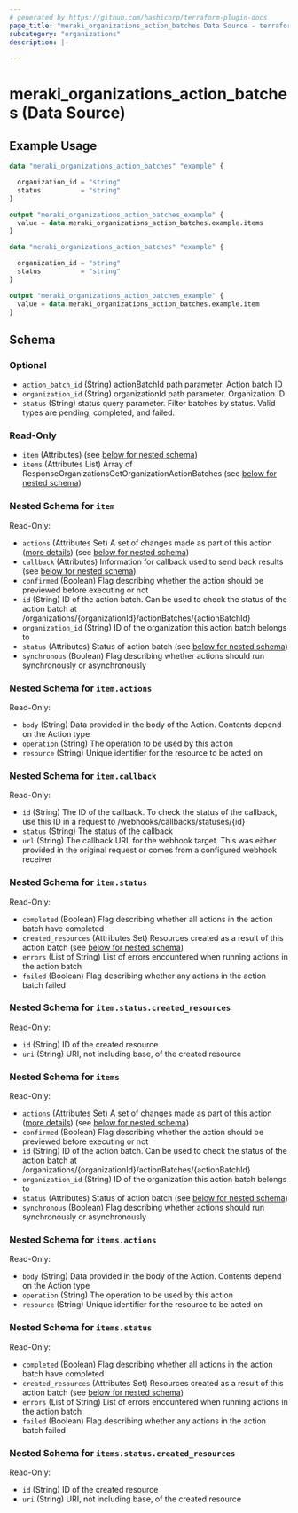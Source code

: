 ```yaml
---
# generated by https://github.com/hashicorp/terraform-plugin-docs
page_title: "meraki_organizations_action_batches Data Source - terraform-provider-meraki"
subcategory: "organizations"
description: |-
  
---
```


# meraki_organizations_action_batches (Data Source)



## Example Usage

```terraform
data "meraki_organizations_action_batches" "example" {

  organization_id = "string"
  status          = "string"
}

output "meraki_organizations_action_batches_example" {
  value = data.meraki_organizations_action_batches.example.items
}

data "meraki_organizations_action_batches" "example" {

  organization_id = "string"
  status          = "string"
}

output "meraki_organizations_action_batches_example" {
  value = data.meraki_organizations_action_batches.example.item
}
```

<!-- schema generated by tfplugindocs -->
## Schema

### Optional

- `action_batch_id` (String) actionBatchId path parameter. Action batch ID
- `organization_id` (String) organizationId path parameter. Organization ID
- `status` (String) status query parameter. Filter batches by status. Valid types are pending, completed, and failed.

### Read-Only

- `item` (Attributes) (see [below for nested schema](#nestedatt--item))
- `items` (Attributes List) Array of ResponseOrganizationsGetOrganizationActionBatches (see [below for nested schema](#nestedatt--items))

<a id="nestedatt--item"></a>
### Nested Schema for `item`

Read-Only:

- `actions` (Attributes Set) A set of changes made as part of this action (<a href='https://developer.cisco.com/meraki/api/#/rest/guides/action-batches/'>more details</a>) (see [below for nested schema](#nestedatt--item--actions))
- `callback` (Attributes) Information for callback used to send back results (see [below for nested schema](#nestedatt--item--callback))
- `confirmed` (Boolean) Flag describing whether the action should be previewed before executing or not
- `id` (String) ID of the action batch. Can be used to check the status of the action batch at /organizations/{organizationId}/actionBatches/{actionBatchId}
- `organization_id` (String) ID of the organization this action batch belongs to
- `status` (Attributes) Status of action batch (see [below for nested schema](#nestedatt--item--status))
- `synchronous` (Boolean) Flag describing whether actions should run synchronously or asynchronously

<a id="nestedatt--item--actions"></a>
### Nested Schema for `item.actions`

Read-Only:

- `body` (String) Data provided in the body of the Action. Contents depend on the Action type
- `operation` (String) The operation to be used by this action
- `resource` (String) Unique identifier for the resource to be acted on


<a id="nestedatt--item--callback"></a>
### Nested Schema for `item.callback`

Read-Only:

- `id` (String) The ID of the callback. To check the status of the callback, use this ID in a request to /webhooks/callbacks/statuses/{id}
- `status` (String) The status of the callback
- `url` (String) The callback URL for the webhook target. This was either provided in the original request or comes from a configured webhook receiver


<a id="nestedatt--item--status"></a>
### Nested Schema for `item.status`

Read-Only:

- `completed` (Boolean) Flag describing whether all actions in the action batch have completed
- `created_resources` (Attributes Set) Resources created as a result of this action batch (see [below for nested schema](#nestedatt--item--status--created_resources))
- `errors` (List of String) List of errors encountered when running actions in the action batch
- `failed` (Boolean) Flag describing whether any actions in the action batch failed

<a id="nestedatt--item--status--created_resources"></a>
### Nested Schema for `item.status.created_resources`

Read-Only:

- `id` (String) ID of the created resource
- `uri` (String) URI, not including base, of the created resource




<a id="nestedatt--items"></a>
### Nested Schema for `items`

Read-Only:

- `actions` (Attributes Set) A set of changes made as part of this action (<a href='https://developer.cisco.com/meraki/api/#/rest/guides/action-batches/'>more details</a>) (see [below for nested schema](#nestedatt--items--actions))
- `confirmed` (Boolean) Flag describing whether the action should be previewed before executing or not
- `id` (String) ID of the action batch. Can be used to check the status of the action batch at /organizations/{organizationId}/actionBatches/{actionBatchId}
- `organization_id` (String) ID of the organization this action batch belongs to
- `status` (Attributes) Status of action batch (see [below for nested schema](#nestedatt--items--status))
- `synchronous` (Boolean) Flag describing whether actions should run synchronously or asynchronously

<a id="nestedatt--items--actions"></a>
### Nested Schema for `items.actions`

Read-Only:

- `body` (String) Data provided in the body of the Action. Contents depend on the Action type
- `operation` (String) The operation to be used by this action
- `resource` (String) Unique identifier for the resource to be acted on


<a id="nestedatt--items--status"></a>
### Nested Schema for `items.status`

Read-Only:

- `completed` (Boolean) Flag describing whether all actions in the action batch have completed
- `created_resources` (Attributes Set) Resources created as a result of this action batch (see [below for nested schema](#nestedatt--items--status--created_resources))
- `errors` (List of String) List of errors encountered when running actions in the action batch
- `failed` (Boolean) Flag describing whether any actions in the action batch failed

<a id="nestedatt--items--status--created_resources"></a>
### Nested Schema for `items.status.created_resources`

Read-Only:

- `id` (String) ID of the created resource
- `uri` (String) URI, not including base, of the created resource

